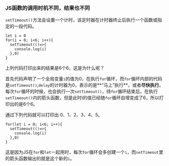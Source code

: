 ### JS函数的调用时机不同，结果也不同

`setTimeout()`方法会设置一个计时，该定时器在计时器终止后执行一个函数或指定的一段代码。

```
let i = 0
for(i = 0; i<6; i++){
  setTimeout(()=>{
    console.log(i)
  },0)
}
```
上列代码打印出来的结果是6个6，这是为什么呢？

首先代码声明了一个全局变量`i`的值为0，在执行`for`循环，而`for`循环内部的代码是`setTimeout()`,`delay`的计时器为0，表示的是**“马上”执行**，或者**尽快执行**。每次`for`循环的时候，也会执行一次`setTimeout()`，待`for`循环结束后，在执行`setTimeout()`内的箭头函数，但是此时i的值已经随`for`循环自增变成了6，所以打印出的是6个6。

通过下列代码就可以打印出 0、1、2、3、4、5。

```
for(let i = 0; i<6; i++){
  setTimeout(()=>{
    console.log(i)
  },0)
}
```
这是因为JS在`for`和`let`一起用时，每次`for`循环会多创建一个`i`，而`setTimeout`里的箭头函数输出的就是这个新的`i`。

